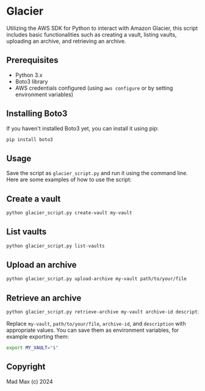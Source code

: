 # Glacier
Utilizing the AWS SDK for Python to interact with Amazon Glacier, this script includes basic functionalities such as creating a vault, listing vaults, uploading an archive, and retrieving an archive.

## Prerequisites

- Python 3.x
- Boto3 library
- AWS credentials configured (using `aws configure` or by setting environment variables)

## Installing Boto3
If you haven't installed Boto3 yet, you can install it using pip:
```bash
pip install boto3
```

## Usage

Save the script as `glacier_script.py` and run it using the command line. Here are some examples of how to use the script:

## Create a vault
```bash
python glacier_script.py create-vault my-vault
```

## List vaults
```bash
python glacier_script.py list-vaults
```

## Upload an archive
```bash
python glacier_script.py upload-archive my-vault path/to/your/file
```

## Retrieve an archive
```bash
python glacier_script.py retrieve-archive my-vault archive-id description
```

Replace `my-vault`, `path/to/your/file`, `archive-id`, and `description` with appropriate values. You can save them as environment variables, for example exporting them:

```bash
export MY_VAULT="$"
```

## Copyright

Mad Max (c) 2024

